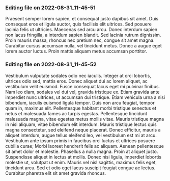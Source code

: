 

### Editing file on 2022-08-31_11-45-51

Praesent semper lorem sapien, et consequat justo dapibus sit amet. Duis consequat eros et ligula auctor, quis facilisis elit ultrices. Sed posuere lacinia felis ut ultricies. Maecenas sed arcu arcu. Donec interdum sapien non lacus fringilla, a interdum sapien blandit. Sed lacinia rutrum dignissim. Proin mauris massa, rhoncus nec pretium nec, congue sit amet magna. Curabitur cursus accumsan nulla, vel tincidunt metus. Donec a augue eget lorem auctor luctus. Proin mattis aliquam metus accumsan porttitor.




### Editing file on 2022-08-31_11-45-52

Vestibulum vulputate sodales odio nec iaculis. Integer at orci lobortis, ultrices odio sed, mattis eros. Donec aliquet dui ac lorem aliquet, ac vestibulum velit euismod. Fusce consequat lacus eget mi pulvinar finibus. Nam leo diam, sodales vel dui vel, gravida tristique ex. Etiam gravida ante imperdiet nunc ultrices, ut accumsan dui tristique. Etiam vehicula urna a nisi bibendum, iaculis euismod ligula tempor. Duis non arcu feugiat, tempor quam in, maximus elit. Pellentesque habitant morbi tristique senectus et netus et malesuada fames ac turpis egestas.
Pellentesque tincidunt malesuada magna, vitae egestas metus mollis vitae. Mauris tristique magna in nisi aliquam, vitae bibendum elit interdum. Mauris tristique lectus quis magna consectetur, sed eleifend neque placerat. Donec efficitur, mauris a aliquet interdum, augue tellus eleifend leo, vel vestibulum est mi at arcu. Vestibulum ante ipsum primis in faucibus orci luctus et ultrices posuere cubilia curae; Morbi laoreet hendrerit felis ac aliquam. Aenean pellentesque sit amet dolor et molestie. Phasellus a nulla magna. Proin at aliquet justo. Suspendisse aliquet in lectus at mollis. Donec nisi ligula, imperdiet lobortis molestie ut, volutpat ut enim. Mauris vel nisl sagittis, maximus felis eget, tincidunt arcu. Sed et odio eget lacus suscipit feugiat congue ac lectus. Curabitur pharetra elit sit amet gravida rhoncus.


